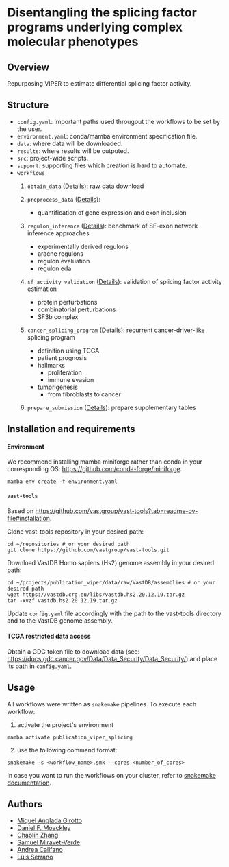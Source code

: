 # Disentangling the splicing factor programs underlying complex molecular phenotypes

## Overview
Repurposing VIPER to estimate differential splicing factor activity.

## Structure
- `config.yaml`: important paths used througout the workflows to be set by the user.
- `environment.yaml`: conda/mamba environment specification file.
- `data`: where data will be downloaded.
- `results`: where results will be outputed.
- `src`: project-wide scripts.
- `support`: supporting files which creation is hard to automate.
- `workflows`
    1. `obtain_data` ([Details](https://github.com/MiqG/publication_viper_splicing/tree/main/workflows/obtain_data)): raw data download
    
    2. `preprocess_data` ([Details](https://github.com/MiqG/publication_viper_splicing/tree/main/workflows/preprocess_data)):
        - quantification of gene expression and exon inclusion
    
    3. `regulon_inference` ([Details](https://github.com/MiqG/publication_viper_splicing/tree/main/workflows/regulon_inference)): benchmark of SF-exon network inference approaches
        - experimentally derived regulons
        - aracne regulons
        - regulon evaluation
        - regulon eda
    
    4. `sf_activity_validation` ([Details](https://github.com/MiqG/publication_viper_splicing/tree/main/workflows/sf_activity_validation)): validation of splicing factor activity estimation
        - protein perturbations
        - combinatorial perturbations
        - SF3b complex
    
    5. `cancer_splicing_program` ([Details](https://github.com/MiqG/publication_viper_splicing/tree/main/workflows/cancer_splicing_program)): recurrent cancer-driver-like splicing program
        - definition using TCGA
        - patient prognosis
        - hallmarks
            - proliferation
            - immune evasion
        - tumorigenesis
            - from fibroblasts to cancer
    
    6. `prepare_submission` ([Details](https://github.com/MiqG/publication_viper_splicing/tree/main/workflows/prepare_submission)): prepare supplementary tables


## Installation and requirements
#### Environment
We recommend installing mamba miniforge rather than conda in your corresponding OS: https://github.com/conda-forge/miniforge.
```shell
mamba env create -f environment.yaml
```

#### `vast-tools`
Based on https://github.com/vastgroup/vast-tools?tab=readme-ov-file#installation.

Clone vast-tools repository in your desired path:
```{shell}
cd ~/repositories # or your desired path
git clone https://github.com/vastgroup/vast-tools.git
```

Download VastDB Homo sapiens (Hs2) genome assembly in your desired path:
```{shell}
cd ~/projects/publication_viper/data/raw/VastDB/assemblies # or your desired path
wget https://vastdb.crg.eu/libs/vastdb.hs2.20.12.19.tar.gz
tar -xvzf vastdb.hs2.20.12.19.tar.gz
```

Update `config.yaml` file accordingly with the path to the vast-tools directory and to the VastDB genome assembly.

#### TCGA restricted data access
Obtain a GDC token file to download data (see: https://docs.gdc.cancer.gov/Data/Data_Security/Data_Security/) and place its path in `config.yaml`.


## Usage
All workflows were written as `snakemake` pipelines. To execute each workflow:

1. activate the project's environment
```{shell}
mamba activate publication_viper_splicing
```

2. use the following command format:
```{shell}
snakemake -s <workflow_name>.smk --cores <number_of_cores>
```

In case you want to run the workflows on your cluster, refer to [snakemake documentation](https://snakemake.readthedocs.io/en/stable/executing/cluster.html).


## Authors
- [Miquel Anglada Girotto](https://orcid.org/0000-0003-1885-8649)
- [Daniel F. Moackley](https://orcid.org/0000-0002-3279-4189)
- [Chaolin Zhang](https://orcid.org/0000-0002-8310-7537)
- [Samuel Miravet-Verde](https://orcid.org/0000-0002-1542-5912)
- [Andrea Califano](https://orcid.org/0000-0003-4742-3679)
- [Luis Serrano](https://orcid.org/0000-0002-5276-1392)
